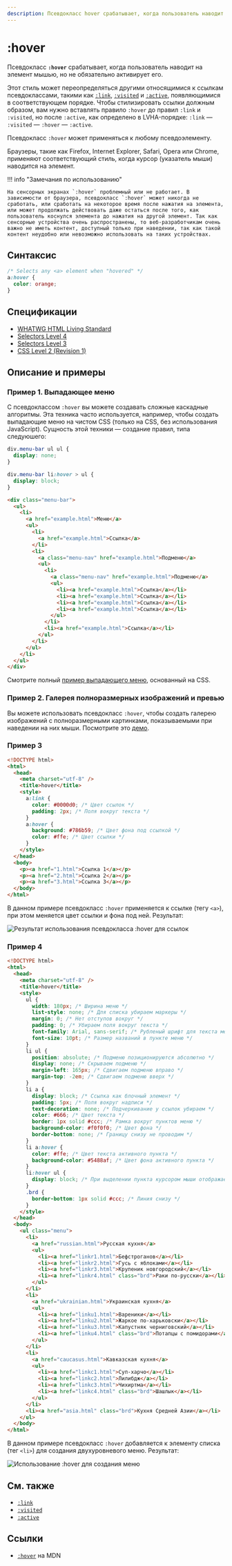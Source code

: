 ```yaml
---
description: Псевдокласс hover срабатывает, когда пользователь наводит на элемент мышью, но не обязательно активирует его
---
```


# :hover

Псевдокласс **`:hover`** срабатывает, когда пользователь наводит на элемент мышью, но не обязательно активирует его.

Этот стиль может переопределяться другими относящимися к ссылкам псевдоклассами, такими как [`:link`](link.md), [`:visited`](visited.md) и [`:active`](active.md), появляющимися в соответствующем порядке. Чтобы стилизировать ссылки должным образом, вам нужно вставлять правило `:hover` до правил `:link` и `:visited`, но после `:active`, как определено в LVHA-порядке: `:link` — `:visited` — `:hover` — `:active`.

Псевдокласс `:hover` может применяться к любому псевдоэлементу.

Браузеры, такие как Firefox, Internet Explorer, Safari, Opera или Chrome, применяют соответствующий стиль, когда курсор (указатель мыши) наводится на элемент.

!!! info "Замечания по использованию"

    На сенсорных экранах `:hover` проблемный или не работает. В зависимости от браузера, псевдокласс `:hover` может никогда не сработать, или сработать на некоторое время после нажатия на элемента, или может продолжать действовать даже остаться после того, как пользователь коснулся элемента до нажатия на другой элемент. Так как сенсорные устройства очень распространены, то веб-разработчикам очень важно не иметь контент, доступный только при наведении, так как такой контент неудобно или невозможно использовать на таких устройствах.

## Синтаксис

```css
/* Selects any <a> element when "hovered" */
a:hover {
  color: orange;
}
```

## Спецификации

- [WHATWG HTML Living Standard](https://html.spec.whatwg.org/multipage/scripting.html#selector-hover)
- [Selectors Level 4](https://drafts.csswg.org/selectors-4/#the-hover-pseudo)
- [Selectors Level 3](https://drafts.csswg.org/selectors-3/#the-user-action-pseudo-classes-hover-act)
- [CSS Level 2 (Revision 1)](http://www.w3.org/TR/CSS2/selector.html#dynamic-pseudo-classes)

## Описание и примеры

### Пример 1. Выпадающее меню

С псевдоклассом `:hover` вы можете создавать сложные каскадные алгоритмы. Эта техника часто используется, например, чтобы создать выпадающие меню на чистом CSS (только на CSS, без использования JavaScript). Сущность этой техники — создание правил, типа следуюшего:

```css tab="CSS"
div.menu-bar ul ul {
  display: none;
}

div.menu-bar li:hover > ul {
  display: block;
}
```

```html tab="HTML"
<div class="menu-bar">
  <ul>
    <li>
      <a href="example.html">Меню</a>
      <ul>
        <li>
          <a href="example.html">Ссылка</a>
        </li>
        <li>
          <a class="menu-nav" href="example.html">Подменю</a>
          <ul>
            <li>
              <a class="menu-nav" href="example.html">Подменю</a>
              <ul>
                <li><a href="example.html">Ссылка</a></li>
                <li><a href="example.html">Ссылка</a></li>
                <li><a href="example.html">Ссылка</a></li>
                <li><a href="example.html">Ссылка</a></li>
              </ul>
            </li>
            <li><a href="example.html">Ссылка</a></li>
          </ul>
        </li>
      </ul>
    </li>
  </ul>
</div>
```

Смотрите полный [пример выпадающего меню](https://developer.mozilla.org/@api/deki/files/6238/=css_dropdown_menu.html), основанный на CSS.

### Пример 2. Галерея полноразмерных изображений и превью

Вы можете использовать псевдокласс `:hover`, чтобы создать галерею изображений с полноразмерными картинками, показываемыми при наведении на них мыши. Посмотрите это [демо](https://developer.mozilla.org/@api/deki/files/6247/=css-gallery.zip).

### Пример 3

```html
<!DOCTYPE html>
<html>
  <head>
    <meta charset="utf-8" />
    <title>hover</title>
    <style>
      a:link {
        color: #0000d0; /* Цвет ссылок */
        padding: 2px; /* Поля вокруг текста */
      }
      a:hover {
        background: #786b59; /* Цвет фона под ссылкой */
        color: #ffe; /* Цвет ссылки */
      }
    </style>
  </head>
  <body>
    <p><a href="1.html">Ссылка 1</a></p>
    <p><a href="2.html">Ссылка 2</a></p>
    <p><a href="3.html">Ссылка 3</a></p>
  </body>
</html>
```

В данном примере псевдокласс `:hover` применяется к ссылке (тегу `<a>`), при этом меняется цвет ссылки и фона под ней. Результат:

![Результат использования псевдокласса :hover для ссылок](css_hover_1.png)

### Пример 4

```html
<!DOCTYPE html>
<html>
  <head>
    <meta charset="utf-8" />
    <title>hover</title>
    <style>
      ul {
        width: 180px; /* Ширина меню */
        list-style: none; /* Для списка убираем маркеры */
        margin: 0; /* Нет отступов вокруг */
        padding: 0; /* Убираем поля вокруг текста */
        font-family: Arial, sans-serif; /* Рубленый шрифт для текста меню */
        font-size: 10pt; /* Размер названий в пункте меню */
      }
      li ul {
        position: absolute; /* Подменю позиционируются абсолютно */
        display: none; /* Скрываем подменю */
        margin-left: 165px; /* Сдвигаем подменю вправо */
        margin-top: -2em; /* Сдвигаем подменю вверх */
      }
      li a {
        display: block; /* Ссылка как блочный элемент */
        padding: 5px; /* Поля вокруг надписи */
        text-decoration: none; /* Подчеркивание у ссылок убираем */
        color: #666; /* Цвет текста */
        border: 1px solid #ccc; /* Рамка вокруг пунктов меню */
        background-color: #f0f0f0; /* Цвет фона */
        border-bottom: none; /* Границу снизу не проводим */
      }
      li a:hover {
        color: #ffe; /* Цвет текста активного пункта */
        background-color: #5488af; /* Цвет фона активного пункта */
      }
      li:hover ul {
        display: block; /* При выделении пункта курсором мыши отображается подменю */
      }
      .brd {
        border-bottom: 1px solid #ccc; /* Линия снизу */
      }
    </style>
  </head>
  <body>
    <ul class="menu">
      <li>
        <a href="russian.html">Русская кухня</a>
        <ul>
          <li><a href="linkr1.html">Бефстроганов</a></li>
          <li><a href="linkr2.html">Гусь с яблоками</a></li>
          <li><a href="linkr3.html">Крупеник новгородский</a></li>
          <li><a href="linkr4.html" class="brd">Раки по-русски</a></li>
        </ul>
      </li>
      <li>
        <a href="ukrainian.html">Украинская кухня</a>
        <ul>
          <li><a href="linku1.html">Вареники</a></li>
          <li><a href="linku2.html">Жаркое по-харьковски</a></li>
          <li><a href="linku3.html">Капустняк черниговский</a></li>
          <li><a href="linku4.html" class="brd">Потапцы с помидорами</a></li>
        </ul>
      </li>
      <li>
        <a href="caucasus.html">Кавказская кухня</a>
        <ul>
          <li><a href="linkc1.html">Суп-харчо</a></li>
          <li><a href="linkc2.html">Лилибдж</a></li>
          <li><a href="linkc3.html">Чихиртма</a></li>
          <li><a href="linkc4.html" class="brd">Шашлык</a></li>
        </ul>
      </li>
      <li><a href="asia.html" class="brd">Кухня Средней Азии</a></li>
    </ul>
  </body>
</html>
```

В данном примере псевдокласс `:hover` добавляется к элементу списка (тег `<li>`) для создания двухуровневого меню. Результат:

![Использование :hover для создания меню](css_hover_2.png)

## См. также

- [`:link`](link.md)
- [`:visited`](visited.md)
- [`:active`](active.md)

## Ссылки

- [`:hover`](https://developer.mozilla.org/ru/docs/Web/CSS/:hover) на MDN
